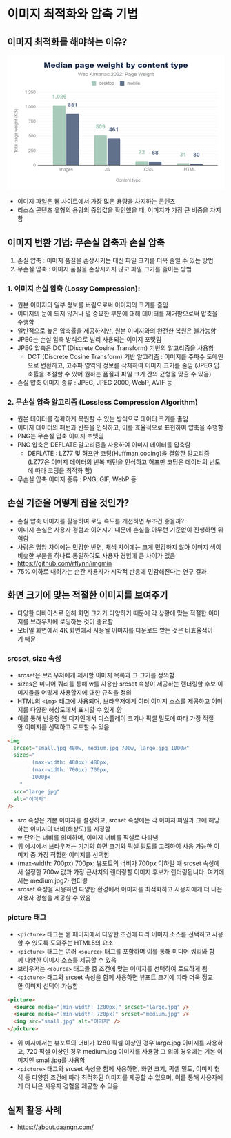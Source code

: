# 이미지 최적화와 압축 기법

## 이미지 최적화를 해야하는 이유?

![이미지 최적화](image/page_weight.png)

- 이미지 파일은 웹 사이트에서 가장 많은 용량을 차지하는 콘텐츠
- 리소스 콘텐츠 유형의 용량의 중앙값을 확인했을 때, 이미지가 가장 큰 비중을 차지함

## 이미지 변환 기법: 무손실 압축과 손실 압축

1. 손실 압축 : 이미지 품질을 손상시키는 대신 파일 크기를 더욱 줄일 수 있는 방법
2. 무손실 압축 : 이미지 품질을 손상시키지 않고 파일 크기를 줄이는 방법

### 1. 이미지 손실 압축 (Lossy Compression):

- 원본 이미지의 일부 정보를 버림으로써 이미지의 크기를 줄임
- 이미지의 눈에 띄지 않거나 덜 중요한 부분에 대해 데이터를 제거함으로써 압축을 수행함
- 일반적으로 높은 압축률을 제공하지만, 원본 이미지와의 완전한 복원은 불가능함
- JPEG는 손실 압축 방식으로 널리 사용되는 이미지 포맷임
- JPEG 압축은 DCT (Discrete Cosine Transform) 기반의 알고리즘을 사용함
  - DCT (Discrete Cosine Transform) 기반 알고리즘 : 이미지를 주파수 도메인으로 변환하고, 고주파 영역의 정보를 삭제하여 이미지 크기를 줄임 (JPEG 압축률을 조절할 수 있어 원하는 품질과 파일 크기 간의 균형을 맞출 수 있음)
- 손실 압축 이미지 종류 : JPEG, JPEG 2000, WebP, AVIF 등

### 2. 무손실 압축 알고리즘 (Lossless Compression Algorithm)

- 원본 데이터를 정확하게 복원할 수 있는 방식으로 데이터 크기를 줄임
- 이미지 데이터의 패턴과 반복을 인식하고, 이를 효율적으로 표현하여 압축을 수행함
- PNG는 무손실 압축 이미지 포맷임
- PNG 압축은 DEFLATE 알고리즘을 사용하여 이미지 데이터를 압축함
  - DEFLATE : LZ77 및 허프만 코딩(Huffman coding)을 결합한 알고리즘 (LZ77은 이미지 데이터의 반복 패턴을 인식하고 허프만 코딩은 데이터의 빈도에 따라 코딩을 최적화 함)
- 무손실 압축 이미지 종류 : PNG, GIF, WebP 등

## 손실 기준을 어떻게 잡을 것인가?

- 손실 압축 이미지를 활용하여 로딩 속도를 개선하면 무조건 좋을까?
- 이미지 손실은 사용자 경험과 이어지기 때문에 손실을 아무런 기준없이 진행하면 위험함
- 사람은 명암 차이에는 민감한 반면, 채색 차이에는 크게 민감하지 않아 이미지 색이 비슷한 부분을 하나로 통일하여도 사용자 경험에 큰 차이가 없음
- https://github.com/rflynn/imgmin
- 75% 이하로 내려가는 순간 사용자가 시각적 반응에 민감해진다는 연구 결과

## 화면 크기에 맞는 적절한 이미지를 보여주기

- 다양한 디바이스로 인해 화면 크기가 다양하기 때문에 각 상황에 맞는 적절한 이미지를 브라우저에 로딩하는 것이 중요함
- 모바일 화면에서 4K 화면에서 사용될 이미지를 다운로드 받는 것은 비효율적이기 때문

### srcset, size 속성

- srcset은 브라우저에게 제시할 이미지 목록과 그 크기를 정의함
- sizes은 미디어 쿼리를 통해 w를 사용한 srcset 속성이 제공하는 랜더링할 후보 이미지들을 어떻게 사용할지에 대한 규칙을 정의
- HTML의 `<img>` 태그에 사용되며, 브라우저에게 여러 이미지 소스를 제공하고 이미지를 다양한 해상도에서 표시할 수 있게 함
- 이를 통해 반응형 웹 디자인에서 디스플레이 크기나 픽셀 밀도에 따라 가장 적절한 이미지를 선택하고 로드할 수 있음

```html
<img
  srcset="small.jpg 480w, medium.jpg 700w, large.jpg 1000w"
  sizes="
        (max-width: 480px) 480px,
        (max-width: 700px) 700px,
        1000px
    "
  src="large.jpg"
  alt="이미지"
/>
```

- src 속성은 기본 이미지를 설정하고, srcset 속성에는 각 이미지 파일과 그에 해당하는 이미지의 너비(해상도)를 지정함
- w 단위는 너비를 의미하며, 이미지 너비를 픽셀로 나타냄
- 위 예시에서 브라우저는 기기의 화면 크기와 픽셀 밀도를 고려하여 사용 가능한 이미지 중 가장 적합한 이미지를 선택함
- (max-width: 700px) 700px: 뷰포트의 너비가 700px 이하일 때 srcset 속성에서 설정한 700w 값과 가장 근사치의 랜더링할 이미지 후보가 랜더링됩니다. 여기에서는 medium.jpg가 랜더링
- srcset 속성을 사용하면 다양한 환경에서 이미지를 최적화하고 사용자에게 더 나은 사용자 경험을 제공할 수 있음

### picture 태그

- `<picture>` 태그는 웹 페이지에서 다양한 조건에 따라 이미지 소스를 선택하고 사용할 수 있도록 도와주는 HTML5의 요소
- `<picture>` 태그는 여러 `<source>` 태그를 포함하며 이를 통해 미디어 쿼리와 함께 다양한 이미지 소스를 제공할 수 있음
- 브라우저는 `<source>` 태그들 중 조건에 맞는 이미지를 선택하여 로드하게 됨
- `<picture>` 태그와 srcset 속성을 함께 사용하면 뷰포트 크기에 따라 더욱 정교한 이미지 선택이 가능함

```html
<picture>
  <source media="(min-width: 1280px)" srcset="large.jpg" />
  <source media="(min-width: 720px)" srcset="medium.jpg" />
  <img src="small.jpg" alt="이미지" />
</picture>
```

- 위 예시에서는 뷰포트의 너비가 1280 픽셀 이상인 경우 large.jpg 이미지를 사용하고, 720 픽셀 이상인 경우 medium.jpg 이미지를 사용함 그 외의 경우에는 기본 이미지인 small.jpg를 사용함
- `<picture>` 태그와 srcset 속성을 함께 사용하면, 화면 크기, 픽셀 밀도, 이미지 형식 등 다양한 조건에 따라 최적화된 이미지를 제공할 수 있으며, 이를 통해 사용자에게 더 나은 사용자 경험을 제공할 수 있음

## 실제 활용 사례

- https://about.daangn.com/
